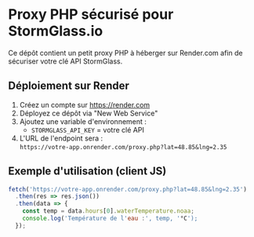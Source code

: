 # Proxy PHP sécurisé pour StormGlass.io

Ce dépôt contient un petit proxy PHP à héberger sur Render.com afin de sécuriser votre clé API StormGlass.

## Déploiement sur Render

1. Créez un compte sur https://render.com
2. Déployez ce dépôt via "New Web Service"
3. Ajoutez une variable d'environnement :
   - `STORMGLASS_API_KEY` = votre clé API
4. L'URL de l'endpoint sera :  
   `https://votre-app.onrender.com/proxy.php?lat=48.85&lng=2.35`

## Exemple d'utilisation (client JS)

```js
fetch('https://votre-app.onrender.com/proxy.php?lat=48.85&lng=2.35')
  .then(res => res.json())
  .then(data => {
    const temp = data.hours[0].waterTemperature.noaa;
    console.log('Température de l'eau :', temp, '°C');
  });
```